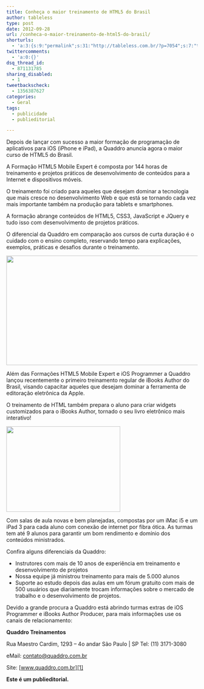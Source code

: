 ```yaml
---
title: Conheça o maior treinamento de HTML5 do Brasil
author: tableless
type: post
date: 2012-09-28
url: /conheca-o-maior-treinamento-de-html5-do-brasil/
shorturls:
  - 'a:3:{s:9:"permalink";s:31:"http://tableless.com.br/?p=7054";s:7:"tinyurl";s:26:"http://tinyurl.com/97kc52e";s:4:"isgd";s:19:"http://is.gd/WcgDmW";}'
twittercomments:
  - 'a:0:{}'
dsq_thread_id:
  - 871131785
sharing_disabled:
  - 1
tweetbackscheck:
  - 1356387627
categories:
  - Geral
tags:
  - publicidade
  - publieditorial

---
```

Depois de lançar com sucesso a maior formação de programação de aplicativos para iOS (iPhone e iPad), a Quaddro anuncia agora o maior curso de HTML5 do Brasil.

A Formação HTML5 Mobile Expert é composta por 144 horas de treinamento e projetos práticos de desenvolvimento de conteúdos para a Internet e dispositivos móveis.

O treinamento foi criado para aqueles que desejam dominar a tecnologia que mais cresce no desenvolvimento Web e que está se tornando cada vez mais importante também na produção para tablets e smartphones.
  
A formação abrange conteúdos de HTML5, CSS3, JavaScript e JQuery e tudo isso com desenvolvimento de projetos práticos.

O diferencial da Quaddro em comparação aos cursos de curta duração é o cuidado com o ensino completo, reservando tempo para explicações, exemplos, práticas e desafios durante o treinamento.

<img src="http://tableless.com.br/wp-content/uploads/2012/10/HTML5-BANNER.png" alt="" title="HTML5-BANNER" width="700" height="288" class="alignnone size-full wp-image-7055" srcset="uploads/2012/10/HTML5-BANNER.png 952w, uploads/2012/10/HTML5-BANNER-300x123.png 300w" sizes="(max-width: 700px) 100vw, 700px" />

Além das Formações HTML5 Mobile Expert e iOS Programmer a Quaddro lançou recentemente o primeiro treinamento regular de iBooks Author do Brasil, visando capacitar aqueles que desejam dominar a ferramenta de editoração eletrônica da Apple.

O treinamento de HTML também prepara o aluno para criar widgets customizados para o iBooks Author, tornado o seu livro eletrônico mais interativo!

<img src="http://tableless.com.br/wp-content/uploads/2012/10/novaSalaQuaddro-300x225.jpg" alt="" title="novaSalaQuaddro" width="300" height="225" class="alignleft size-medium wp-image-7056" srcset="uploads/2012/10/novaSalaQuaddro-300x225.jpg 300w, uploads/2012/10/novaSalaQuaddro.jpg 600w" sizes="(max-width: 300px) 100vw, 300px" />

Com salas de aula novas e bem planejadas, compostas por um iMac i5 e um iPad 3 para cada aluno com conexão de internet por fibra ótica. As turmas tem até 9 alunos para garantir um bom rendimento e domínio dos conteúdos ministrados.

Confira alguns diferenciais da Quaddro:

  * Instrutores com mais de 10 anos de experiência em treinamento e desenvolvimento de projetos
  * Nossa equipe já ministrou treinamento para mais de 5.000 alunos
  * Suporte ao estudo depois das aulas em um fórum gratuito com mais de 500 usuários que diariamente trocam informações sobre o mercado de trabalho e o desenvolvimento de projetos.

Devido a grande procura a Quaddro está abrindo turmas extras de iOS Programmer e iBooks Author Producer, para mais informações use os canais de relacionamento:

**Quaddro Treinamentos**
  
Rua Maestro Cardim, 1293 &#8211; 4o andar São Paulo | SP Tel: (11) 3171-3080
  
eMail: <contato@quaddro.com.br>
  
Site: [www.quaddro.com.br][1]

**Este é um publieditorial.**

 [1]: http://bit.ly/QvoA6u